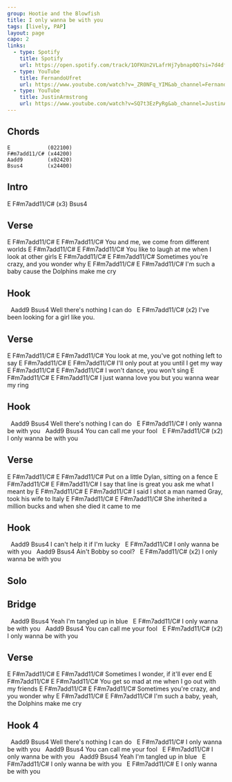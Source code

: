 ```yaml
---
group: Hootie and the Blowfish
title: I only wanna be with you
tags: [lively, PAP]
layout: page
capo: 2
links: 
  - type: Spotify
    title: Spotify
    url: https://open.spotify.com/track/1OFKUn2VLafrHj7ybnap0Q?si=7d4df686e9e3479f
  - type: YouTube
    title: FernandoUfret
    url: https://www.youtube.com/watch?v=_ZR0NFq_YIM&ab_channel=FernandoUfret
  - type: YouTube
    title: JustinArmstrong
    url: https://www.youtube.com/watch?v=SQ7t3EzPyRg&ab_channel=JustinArmstrong
---
```


## Chords

```chordpro
E            (022100)
F#m7add11/C# (x44200)
Aadd9        (x02420)
Bsus4        (x24400)
```

## Intro

E       F#m7add11/C#  (x3)   Bsus4

## Verse

E       F#m7add11/C#   E                   F#m7add11/C#
You and me,      we come from different worlds
E           F#m7add11/C#          E             F#m7add11/C#
You like to laugh at me when I look at other girls
E                F#m7add11/C#  E                F#m7add11/C#
Sometimes you're crazy,       and you wonder why
E          F#m7add11/C#      E                F#m7add11/C#
I'm such a baby cause the Dolphins make me cry

## Hook

&nbsp;            Aadd9              Bsus4
Well there's nothing I can do
&nbsp;                                       E      F#m7add11/C#  (x2)
I've been looking for a girl like you.

## Verse

E           F#m7add11/C#           E               F#m7add11/C#
You look at me,      you've got nothing left to say
E         F#m7add11/C#    E             F#m7add11/C#
I'll only pout at you until I get my way
E       F#m7add11/C#  E            F#m7add11/C#
I won't dance,        you won't sing
E            F#m7add11/C#        E             F#m7add11/C#
I just wanna love you but you wanna wear my ring

## Hook

&nbsp;            Aadd9              Bsus4
Well there's nothing I can do
&nbsp;                               E      F#m7add11/C#
I only wanna be with you
&nbsp;       Aadd9              Bsus4
You can call me your fool
&nbsp;                               E      F#m7add11/C#  (x2)
I only wanna be with you

## Verse
E               F#m7add11/C#  E            F#m7add11/C#
Put on a little Dylan,     sitting on a fence
E          F#m7add11/C#         E             F#m7add11/C#
I say that line is great you ask me what I meant by
E               F#m7add11/C#        E                 F#m7add11/C#
I said I shot a man named Gray,   took his wife to Italy
E               F#m7add11/C#         E                F#m7add11/C#
She inherited a million bucks and when she died it came to me

## Hook

&nbsp;       Aadd9                 Bsus4
I can't help it if I'm lucky
&nbsp;                               E      F#m7add11/C#
I only wanna be with you
&nbsp;      Aadd9              Bsus4
Ain't Bobby so cool?
&nbsp;                               E      F#m7add11/C#  (x2)
I only wanna be with you

## Solo

## Bridge

&nbsp;        Aadd9               Bsus4
Yeah I'm tangled up in blue
&nbsp;                               E      F#m7add11/C#
I only wanna be with you
&nbsp;       Aadd9              Bsus4
You can call me your fool
&nbsp;                               E      F#m7add11/C#  (x2)
I only wanna be with you

## Verse

E           F#m7add11/C#   E          F#m7add11/C#
Sometimes I wonder,  if it'll ever end
E          F#m7add11/C#        E              F#m7add11/C#
You get so mad at me when I go out with my friends
E                F#m7add11/C#  E               F#m7add11/C#
Sometimes you're crazy,      and you wonder why
E          F#m7add11/C#       E                F#m7add11/C#
I'm such a baby, yeah, the Dolphins make me cry

## Hook 4

&nbsp;            Aadd9              Bsus4
Well there's nothing I can do
&nbsp;                               E      F#m7add11/C#
I only wanna be with you
&nbsp;       Aadd9              Bsus4
You can call me your fool
&nbsp;                               E      F#m7add11/C#
I only wanna be with you
&nbsp;        Aadd9               Bsus4
Yeah I'm tangled up in blue
&nbsp;                               E      F#m7add11/C#
I only wanna be with you
&nbsp; E                  F#m7add11/C#     E
I only wanna be with you
